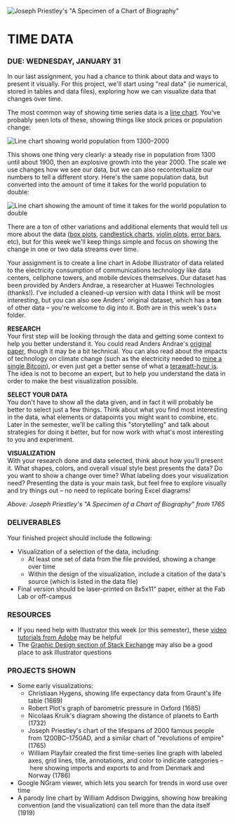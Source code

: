 ![Joseph Priestley's "A Specimen of a Chart of Biography"](https://raw.githubusercontent.com/jeffThompson/DataVisualization/master/Images/Week02_TimeData/AChartOfBiography_JosephPriestley_1765.jpg)

TIME DATA
====

### DUE: WEDNESDAY, JANUARY 31  

In our last assignment, you had a chance to think about data and ways to present it visually. For this project, we'll start using "real data" (ie numerical, stored in tables and data files), exploring how we can visualize data that changes over time. 

The most common way of showing time series data is a [line chart](https://en.wikipedia.org/wiki/Line_chart). You've probably seen lots of these, showing things like stock prices or population change:

![Line chart showing world population from 1300–2000](https://raw.githubusercontent.com/jeffThompson/DataVisualization/master/Images/Week02_TimeData/WorldPopulation_1300-2000.jpg)

This shows one thing very clearly: a steady rise in population from 1300 until about 1900, then an explosive growth into the year 2000. The scale we use changes how we see our data, but we can also recontextualize our numbers to tell a different story. Here's the same population data, but converted into the amount of time it takes for the world population to double:

![Line chart showing the amount of time it takes for the world population to double](https://raw.githubusercontent.com/jeffThompson/DataVisualization/master/Images/Week02_TimeData/WorldPopulationDoublingTime_1500-2100.jpg)

There are a ton of other variations and additional elements that would tell us more about the data ([box plots](https://en.wikipedia.org/wiki/Box_plot), [candlestick charts](https://en.wikipedia.org/wiki/Candlestick_chart), [violin plots](https://en.wikipedia.org/wiki/Violin_plot), [error bars](https://en.wikipedia.org/wiki/Error_bar), etc), but for this week we'll keep things simple and focus on showing the change in one or two data streams over time.

Your assignment is to create a line chart in Adobe Illustrator of data related to the electricity consumption of communications technology like data centers, cellphone towers, and mobile devices themselves. Our dataset has been provided by Anders Andrae, a researcher at Huawei Technologies (thanks!). I've included a cleaned-up version with data I think will be most interesting, but you can also see Anders' original dataset, which has a **ton** of other data – you're welcome to dig into it. Both are in this week's `Data` folder.

**RESEARCH**  
Your first step will be looking through the data and getting some context to help you better understand it. You could read Anders Andrae's [original paper](http://www.mdpi.com/2078-1547/6/1/117), though it may be a bit technical. You can also read about the impacts of technology on climate change (such as the electricity needed to [mine a single Bitcoin](https://www.theguardian.com/technology/2017/nov/27/bitcoin-mining-consumes-electricity-ireland)), or even just get a better sense of what a [terawatt-hour is](https://en.wikipedia.org/wiki/Kilowatt_hour). The idea is not to become an expert, but to help you understand the data in order to make the best visualization possible.

**SELECT YOUR DATA**  
You don't have to show all the data given, and in fact it will probably be better to select just a few things. Think about what you find most interesting in the data, what elements or datapoints you might want to combine, etc. Later in the semester, we'll be calling this "storytelling" and talk about strategies for doing it better, but for now work with what's most interesting to you and experiment.

**VISUALIZATION**  
With your research done and data selected, think about how you'll present it. What shapes, colors, and overall visual style best presents the data? Do you want to show a change over time? What labeling does your visualization need? Presenting the data is your main task, but feel free to explore visually and try things out – no need to replicate boring Excel diagrams!

*Above: Joseph Priestley's "A Specimen of a Chart of Biography" from 1765*

### DELIVERABLES  
Your finished project should include the following:

* Visualization of a selection of the data, including:  
  * At least one set of data from the file provided, showing a change over time  
  * Within the design of the visualization, include a citation of the data's source (which is listed in the data file)  
* Final version should be laser-printed on 8x5x11" paper, either at the Fab Lab or off-campus  

### RESOURCES  

* If you need help with Illustrator this week (or this semester), these [video tutorials from Adobe](https://helpx.adobe.com/illustrator/tutorials.html) may be helpful  
* The [Graphic Design section of Stack Exchange](https://graphicdesign.stackexchange.com/) may also be a good place to ask Illustrator questions    

### PROJECTS SHOWN  

* Some early visualizations:
  * Christiaan Hygens, showing life expectancy data from Graunt's life table (1669)  
  * Robert Plot's graph of barometric pressure in Oxford (1685)  
  * Nicolaas Kruik's diagram showing the distance of planets to Earth (1732)  
  * Joseph Priestley's chart of the lifespans of 2000 famous people from 1200BC–1750AD, and a similar chart of "revolutions of empire" (1765)
  * William Playfair created the first time-series line graph with labeled axes, grid lines, title, annotations, and color to indicate categories – here showing imports and exports to and from Denmark and Norway (1786)  
* Google NGram viewer, which lets you search for trends in word use over time  
* A parody line chart by William Addison Dwiggins, showing how breaking convention (and the visualization) can tell more than the data itself (1919)  

